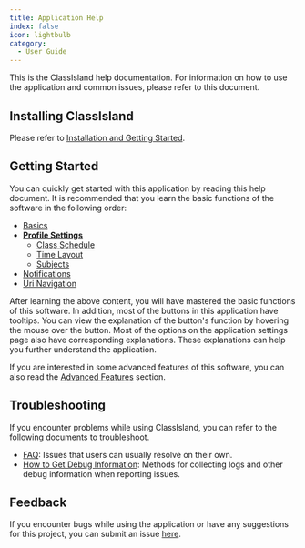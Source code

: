 ```yaml
---
title: Application Help
index: false
icon: lightbulb
category:
  - User Guide
---
```


This is the ClassIsland help documentation. For information on how to use the application and common issues, please refer to this document.

## Installing ClassIsland

Please refer to [Installation and Getting Started](setup.md).

## Getting Started

You can quickly get started with this application by reading this help document. It is recommended that you learn the basic functions of the software in the following order:

- [Basics](basic.md)
- **[Profile Settings](profile/README.md)**
    - [Class Schedule](profile/classplan.md)
    - [Time Layout](profile/time-layout.md)
    - [Subjects](profile/subject.md)
- [Notifications](notifications.md)
- [Uri Navigation](uri-navigation.md)

After learning the above content, you will have mastered the basic functions of this software. In addition, most of the buttons in this application have tooltips. You can view the explanation of the button's function by hovering the mouse over the button. Most of the options on the application settings page also have corresponding explanations. These explanations can help you further understand the application.

If you are interested in some advanced features of this software, you can also read the [Advanced Features](advanced.md) section.

## Troubleshooting

If you encounter problems while using ClassIsland, you can refer to the following documents to troubleshoot.

- [FAQ](./faq/faq.md): Issues that users can usually resolve on their own.
- [How to Get Debug Information](./reporting-issue.md): Methods for collecting logs and other debug information when reporting issues.

## Feedback

If you encounter bugs while using the application or have any suggestions for this project, you can submit an issue [here](https://github.com/HelloWRC/ClassIsland/issues).
